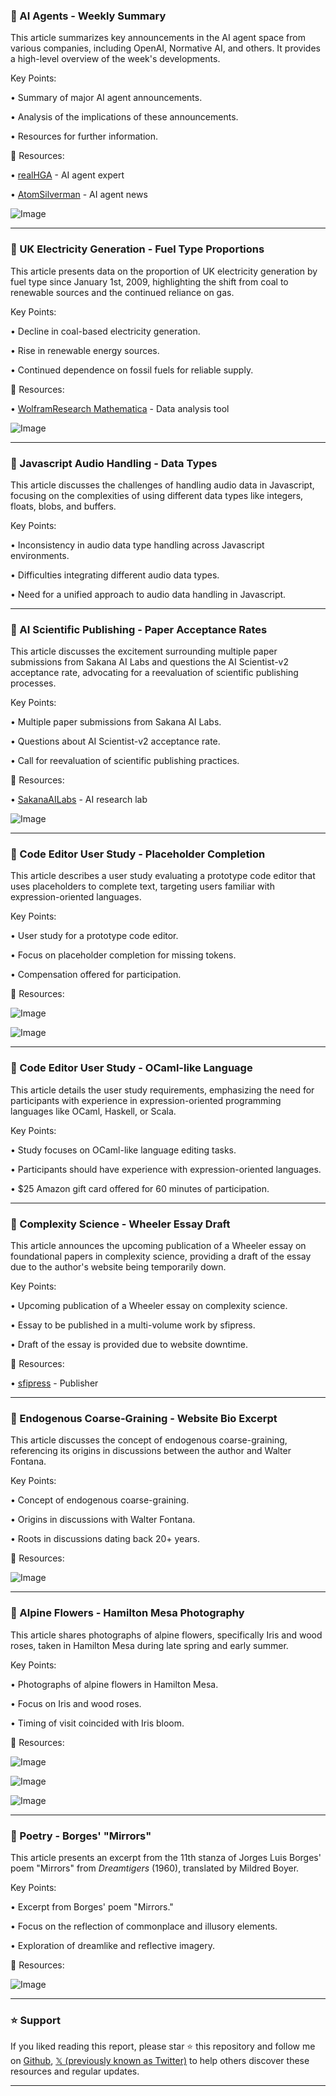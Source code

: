 ### 🤖 AI Agents - Weekly Summary

This article summarizes key announcements in the AI agent space from various companies, including OpenAI, Normative AI, and others.  It provides a high-level overview of the week's developments.

Key Points:

• Summary of major AI agent announcements.

• Analysis of the implications of these announcements.

• Resources for further information.


🔗 Resources:

• [realHGA](https://x.com/realHGA) - AI agent expert

• [AtomSilverman](https://x.com/AtomSilverman) - AI agent news

![Image](https://pbs.twimg.com/media/GmCBqEGbcAAEo0h?format=jpg&name=small)


---
### 🤖 UK Electricity Generation - Fuel Type Proportions

This article presents data on the proportion of UK electricity generation by fuel type since January 1st, 2009, highlighting the shift from coal to renewable sources and the continued reliance on gas.


Key Points:

• Decline in coal-based electricity generation.

• Rise in renewable energy sources.

• Continued dependence on fossil fuels for reliable supply.


🔗 Resources:

• [WolframResearch Mathematica](https://x.com/WolframResearch) - Data analysis tool

![Image](https://pbs.twimg.com/media/GmOdXOQawAEUbHF?format=jpg&name=small)


---
### 🤖 Javascript Audio Handling - Data Types

This article discusses the challenges of handling audio data in Javascript, focusing on the complexities of using different data types like integers, floats, blobs, and buffers.


Key Points:

• Inconsistency in audio data type handling across Javascript environments.

• Difficulties integrating different audio data types.

• Need for a unified approach to audio data handling in Javascript.


---
### 🤖 AI Scientific Publishing - Paper Acceptance Rates

This article discusses the excitement surrounding multiple paper submissions from Sakana AI Labs and questions the AI Scientist-v2 acceptance rate, advocating for a reevaluation of scientific publishing processes.


Key Points:

• Multiple paper submissions from Sakana AI Labs.

• Questions about AI Scientist-v2 acceptance rate.

• Call for reevaluation of scientific publishing practices.


🔗 Resources:

• [SakanaAILabs](https://x.com/SakanaAILabs) - AI research lab

![Image](https://pbs.twimg.com/media/GlzmUjnW4AAOf-3?format=jpg&name=small)


---
### 🤖 Code Editor User Study - Placeholder Completion

This article describes a user study evaluating a prototype code editor that uses placeholders to complete text, targeting users familiar with expression-oriented languages.


Key Points:

• User study for a prototype code editor.

• Focus on placeholder completion for missing tokens.

• Compensation offered for participation.


🔗 Resources:


![Image](https://pbs.twimg.com/ext_tw_video_thumb/1900635316152598528/pu/img/Xu0j-GDD1A2tv5qb.jpg)

![Image](https://pbs.twimg.com/ext_tw_video_thumb/1900635357864951808/pu/img/UgdOXEspPzu54Quh.jpg)


---
### 🤖 Code Editor User Study - OCaml-like Language

This article details the user study requirements, emphasizing the need for participants with experience in expression-oriented programming languages like OCaml, Haskell, or Scala.


Key Points:

•  Study focuses on OCaml-like language editing tasks.

•  Participants should have experience with expression-oriented languages.

•  $25 Amazon gift card offered for 60 minutes of participation.



---
### 🤖 Complexity Science - Wheeler Essay Draft

This article announces the upcoming publication of a Wheeler essay on foundational papers in complexity science, providing a draft of the essay due to the author's website being temporarily down.


Key Points:

• Upcoming publication of a Wheeler essay on complexity science.

• Essay to be published in a multi-volume work by sfipress.

• Draft of the essay is provided due to website downtime.


🔗 Resources:

• [sfipress](https://x.com/sfipress) - Publisher


---
### 🤖 Endogenous Coarse-Graining - Website Bio Excerpt

This article discusses the concept of endogenous coarse-graining, referencing its origins in discussions between the author and Walter Fontana.


Key Points:

• Concept of endogenous coarse-graining.

• Origins in discussions with Walter Fontana.

•  Roots in discussions dating back 20+ years.


🔗 Resources:


![Image](https://pbs.twimg.com/media/GmBjvO7bcAAsNPx?format=jpg&name=small)


---
### 🤖 Alpine Flowers - Hamilton Mesa Photography

This article shares photographs of alpine flowers, specifically Iris and wood roses, taken in Hamilton Mesa during late spring and early summer.


Key Points:

• Photographs of alpine flowers in Hamilton Mesa.

• Focus on Iris and wood roses.

• Timing of visit coincided with Iris bloom.


🔗 Resources:


![Image](https://pbs.twimg.com/media/F0j-z2aaMAEp9kl?format=jpg&name=small)

![Image](https://pbs.twimg.com/media/F0j-1DjaMAAoTYY?format=jpg&name=small)

![Image](https://pbs.twimg.com/media/F0j-2K-aEAAdat4?format=jpg&name=small)


---
### 🤖 Poetry - Borges' "Mirrors"

This article presents an excerpt from the 11th stanza of Jorges Luis Borges' poem "Mirrors" from *Dreamtigers* (1960), translated by Mildred Boyer.


Key Points:

• Excerpt from Borges' poem "Mirrors."

• Focus on the reflection of commonplace and illusory elements.

• Exploration of dreamlike and reflective imagery.


🔗 Resources:


![Image](https://pbs.twimg.com/media/Gl2TGPxbMAAQMXh?format=jpg&name=small)


---

### ⭐️ Support

If you liked reading this report, please star ⭐️ this repository and follow me on [Github](https://github.com/Drix10), [𝕏 (previously known as Twitter)](https://x.com/DRIX_10_) to help others discover these resources and regular updates.

---